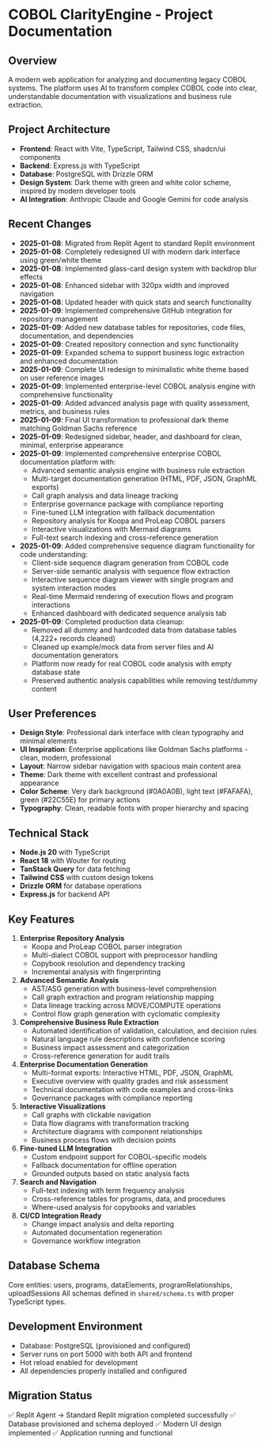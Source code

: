 # COBOL ClarityEngine - Project Documentation

## Overview
A modern web application for analyzing and documenting legacy COBOL systems. The platform uses AI to transform complex COBOL code into clear, understandable documentation with visualizations and business rule extraction.

## Project Architecture
- **Frontend**: React with Vite, TypeScript, Tailwind CSS, shadcn/ui components
- **Backend**: Express.js with TypeScript
- **Database**: PostgreSQL with Drizzle ORM
- **Design System**: Dark theme with green and white color scheme, inspired by modern developer tools
- **AI Integration**: Anthropic Claude and Google Gemini for code analysis

## Recent Changes
- **2025-01-08**: Migrated from Replit Agent to standard Replit environment
- **2025-01-08**: Completely redesigned UI with modern dark interface using green/white theme
- **2025-01-08**: Implemented glass-card design system with backdrop blur effects
- **2025-01-08**: Enhanced sidebar with 320px width and improved navigation
- **2025-01-08**: Updated header with quick stats and search functionality
- **2025-01-09**: Implemented comprehensive GitHub integration for repository management
- **2025-01-09**: Added new database tables for repositories, code files, documentation, and dependencies
- **2025-01-09**: Created repository connection and sync functionality
- **2025-01-09**: Expanded schema to support business logic extraction and enhanced documentation
- **2025-01-09**: Complete UI redesign to minimalistic white theme based on user reference images
- **2025-01-09**: Implemented enterprise-level COBOL analysis engine with comprehensive functionality
- **2025-01-09**: Added advanced analysis page with quality assessment, metrics, and business rules
- **2025-01-09**: Final UI transformation to professional dark theme matching Goldman Sachs reference
- **2025-01-09**: Redesigned sidebar, header, and dashboard for clean, minimal, enterprise appearance
- **2025-01-09**: Implemented comprehensive enterprise COBOL documentation platform with:
  - Advanced semantic analysis engine with business rule extraction
  - Multi-target documentation generation (HTML, PDF, JSON, GraphML exports)
  - Call graph analysis and data lineage tracking
  - Enterprise governance package with compliance reporting
  - Fine-tuned LLM integration with fallback documentation
  - Repository analysis for Koopa and ProLeap COBOL parsers
  - Interactive visualizations with Mermaid diagrams
  - Full-text search indexing and cross-reference generation
- **2025-01-09**: Added comprehensive sequence diagram functionality for code understanding:
  - Client-side sequence diagram generation from COBOL code
  - Server-side semantic analysis with sequence flow extraction
  - Interactive sequence diagram viewer with single program and system interaction modes
  - Real-time Mermaid rendering of execution flows and program interactions
  - Enhanced dashboard with dedicated sequence analysis tab
- **2025-01-09**: Completed production data cleanup:
  - Removed all dummy and hardcoded data from database tables (4,222+ records cleaned)
  - Cleaned up example/mock data from server files and AI documentation generators
  - Platform now ready for real COBOL code analysis with empty database state
  - Preserved authentic analysis capabilities while removing test/dummy content

## User Preferences
- **Design Style**: Professional dark interface with clean typography and minimal elements
- **UI Inspiration**: Enterprise applications like Goldman Sachs platforms - clean, modern, professional
- **Layout**: Narrow sidebar navigation with spacious main content area
- **Theme**: Dark theme with excellent contrast and professional appearance
- **Color Scheme**: Very dark background (#0A0A0B), light text (#FAFAFA), green (#22C55E) for primary actions
- **Typography**: Clean, readable fonts with proper hierarchy and spacing

## Technical Stack
- **Node.js 20** with TypeScript
- **React 18** with Wouter for routing
- **TanStack Query** for data fetching
- **Tailwind CSS** with custom design tokens
- **Drizzle ORM** for database operations
- **Express.js** for backend API

## Key Features
1. **Enterprise Repository Analysis**
   - Koopa and ProLeap COBOL parser integration
   - Multi-dialect COBOL support with preprocessor handling
   - Copybook resolution and dependency tracking
   - Incremental analysis with fingerprinting
2. **Advanced Semantic Analysis**
   - AST/ASG generation with business-level comprehension
   - Call graph extraction and program relationship mapping
   - Data lineage tracking across MOVE/COMPUTE operations
   - Control flow graph generation with cyclomatic complexity
3. **Comprehensive Business Rule Extraction**
   - Automated identification of validation, calculation, and decision rules
   - Natural language rule descriptions with confidence scoring
   - Business impact assessment and categorization
   - Cross-reference generation for audit trails
4. **Enterprise Documentation Generation**
   - Multi-format exports: Interactive HTML, PDF, JSON, GraphML
   - Executive overview with quality grades and risk assessment
   - Technical documentation with code examples and cross-links
   - Governance packages with compliance reporting
5. **Interactive Visualizations**
   - Call graphs with clickable navigation
   - Data flow diagrams with transformation tracking
   - Architecture diagrams with component relationships
   - Business process flows with decision points
6. **Fine-tuned LLM Integration**
   - Custom endpoint support for COBOL-specific models
   - Fallback documentation for offline operation
   - Grounded outputs based on static analysis facts
7. **Search and Navigation**
   - Full-text indexing with term frequency analysis
   - Cross-reference tables for programs, data, and procedures
   - Where-used analysis for copybooks and variables
8. **CI/CD Integration Ready**
   - Change impact analysis and delta reporting
   - Automated documentation regeneration
   - Governance workflow integration

## Database Schema
Core entities: users, programs, dataElements, programRelationships, uploadSessions
All schemas defined in `shared/schema.ts` with proper TypeScript types.

## Development Environment
- Database: PostgreSQL (provisioned and configured)
- Server runs on port 5000 with both API and frontend
- Hot reload enabled for development
- All dependencies properly installed and configured

## Migration Status
✅ Replit Agent → Standard Replit migration completed successfully
✅ Database provisioned and schema deployed
✅ Modern UI design implemented
✅ Application running and functional